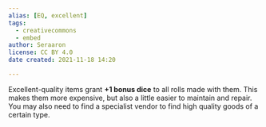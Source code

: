 ```yaml
---
alias: [EQ, excellent]
tags:
  - creativecommons
  - embed
author: Seraaron
license: CC BY 4.0
date created: 2021-11-18 14:20

---
```


Excellent-quality items grant **+1 bonus dice** to all rolls made with them. This makes them more expensive, but also a little easier to maintain and repair. You may also need to find a specialist vendor to find high quality goods of a certain type.

